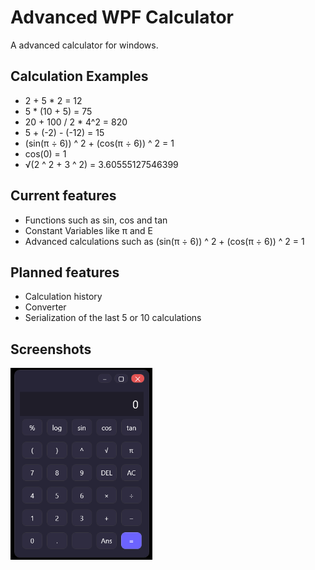 # Advanced WPF Calculator
A advanced calculator for windows.

## Calculation Examples
- 2 + 5 * 2 = 12
- 5 * (10 + 5) = 75
- 20 + 100 / 2 * 4^2 = 820
- 5 + (-2) - (-12) = 15
- (sin(π ÷ 6)) ^ 2 + (cos(π ÷ 6)) ^ 2 = 1
- cos(0) = 1
- √(2 ^ 2 + 3 ^ 2) = 3.60555127546399

## Current features
- Functions such as sin, cos and tan
- Constant Variables like π and E
- Advanced calculations such as (sin(π ÷ 6)) ^ 2 + (cos(π ÷ 6)) ^ 2 = 1

## Planned features
- Calculation history
- Converter
- Serialization of the last 5 or 10 calculations

## Screenshots
<img src="Docs/Screenshot.png" width="45%" alt="Screenshot 1">
